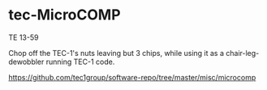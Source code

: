# tec-MicroCOMP

TE 13-59

Chop off the TEC-1's nuts leaving but 3 chips, while using it as a chair-leg-dewobbler running TEC-1 code.


https://github.com/tec1group/software-repo/tree/master/misc/microcomp


